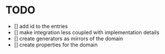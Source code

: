 # TODO

- [] add id to the entries
- [] make integration less coupled with implementation details
- [] create generators as mirrors of the domain
- [] create properties for the domain
